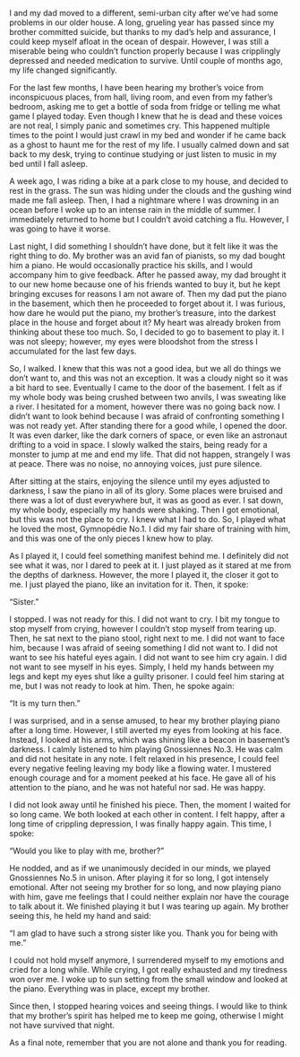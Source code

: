 I and my dad moved to a different, semi-urban city after we’ve had some problems in our older house. A long, grueling year has passed since my brother committed suicide, but thanks to my dad’s help and assurance, I could keep myself afloat in the ocean of despair. However, I was still a miserable being who couldn’t function properly because I was cripplingly depressed and needed medication to survive. Until couple of months ago, my life changed significantly.

For the last few months, I have been hearing my brother’s voice from inconspicuous places, from hall, living room, and even from my father’s bedroom, asking me to get a bottle of soda from fridge or telling me what game I played today. Even though I knew that he is dead and these voices are not real, I simply panic and sometimes cry. This happened multiple times to the point I would just crawl in my bed and wonder if he came back as a ghost to haunt me for the rest of my life. I usually calmed down and sat back to my desk, trying to continue studying or just listen to music in my bed until I fall asleep.

A week ago, I was riding a bike at a park close to my house, and decided to rest in the grass. The sun was hiding under the clouds and the gushing wind made me fall asleep. Then, I had a nightmare where I was drowning in an ocean before I woke up to an intense rain in the middle of summer.  I immediately returned to home but I couldn’t avoid catching a flu. However, I was going to have it worse.

Last night, I did something I shouldn’t have done, but it felt like it was the right thing to do. My brother was an avid fan of pianists, so my dad bought him a piano. He would occasionally practice his skills, and I would accompany him to give feedback. After he passed away, my dad brought it to our new home because one of his friends wanted to buy it, but he kept bringing excuses for reasons I am not aware of. Then my dad put the piano in the basement, which then he proceeded to forget about it. I was furious, how dare he would put the piano, my brother’s treasure, into the darkest place in the house and forget about it? My heart was already broken from thinking about these too much. So, I decided to go to basement to play it. I was not sleepy; however, my eyes were bloodshot from the stress I accumulated for the last few days.

So, I walked. I knew that this was not a good idea, but we all do things we don’t want to, and this was not an exception. It was a cloudy night so it was a bit hard to see. Eventually I came to the door of the basement. I felt as if my whole body was being crushed between two anvils, I was sweating like a river. I hesitated for a moment, however there was no going back now. I didn’t want to look behind because I was afraid of confronting something I was not ready yet. After standing there for a good while, I opened the door. It was even darker, like the dark corners of space, or even like an astronaut drifting to a void in space. I slowly walked the stairs, being ready for a monster to jump at me and end my life. That did not happen, strangely I was at peace. There was no noise, no annoying voices, just pure silence.

After sitting at the stairs, enjoying the silence until my eyes adjusted to darkness, I saw the piano in all of its glory. Some places were bruised and there was a lot of dust everywhere but, it was as good as ever. I sat down, my whole body, especially my hands were shaking. Then I got emotional, but this was not the place to cry. I knew what I had to do. So, I played what he loved the most, Gymnopédie No.1. I did my fair share of training with him, and this was one of the only pieces I knew how to play.

As I played it, I could feel something manifest behind me. I definitely did not see what it was, nor I dared to peek at it. I just played as it stared at me from the depths of darkness. However, the more I played it, the closer it got to me. I just played the piano, like an invitation for it. Then, it spoke:

“Sister.”

I stopped. I was not ready for this. I did not want to cry. I bit my tongue to stop myself from crying, however I couldn’t stop myself from tearing up. Then, he sat next to the piano stool, right next to me. I did not want to face him, because I was afraid of seeing something I did not want to. I did not want to see his hateful eyes again. I did not want to see him cry again. I did not want to see myself in his eyes. Simply, I held my hands between my legs and kept my eyes shut like a guilty prisoner. I could feel him staring at me, but I was not ready to look at him. Then, he spoke again: 

“It is my turn then.”

I was surprised, and in a sense amused, to hear my brother playing piano after a long time. However, I still averted my eyes from looking at his face. Instead, I looked at his arms, which was shining like a beacon in basement’s darkness. I calmly listened to him playing Gnossiennes No.3. He was calm and did not hesitate in any note. I felt relaxed in his presence, I could feel every negative feeling leaving my body like a flowing water. I mustered enough courage and for a moment peeked at his face. He gave all of his attention to the piano, and he was not hateful nor sad. He was happy.

I did not look away until he finished his piece. Then, the moment I waited for so long came. We both looked at each other in content. I felt happy, after a long time of crippling depression, I was finally happy again. This time, I spoke:

“Would you like to play with me, brother?”

He nodded, and as if we unanimously decided in our minds, we played Gnossiennes No.5 in unison. After playing it for so long, I got intensely emotional. After not seeing my brother for so long, and now playing piano with him, gave me feelings that I could neither explain nor have the courage to talk about it. We finished playing it but I was tearing up again. My brother seeing this, he held my hand and said:

“I am glad to have such a strong sister like you. Thank you for being with me.”

I could not hold myself anymore, I surrendered myself to my emotions and cried for a long while. While crying, I got really exhausted and my tiredness won over me. I woke up to sun setting from the small window and looked at the piano. Everything was in place, except my brother. 

Since then, I stopped hearing voices and seeing things. I would like to think that my brother’s spirit has helped me to keep me going, otherwise I might not have survived that night.

As a final note, remember that you are not alone and thank you for reading.